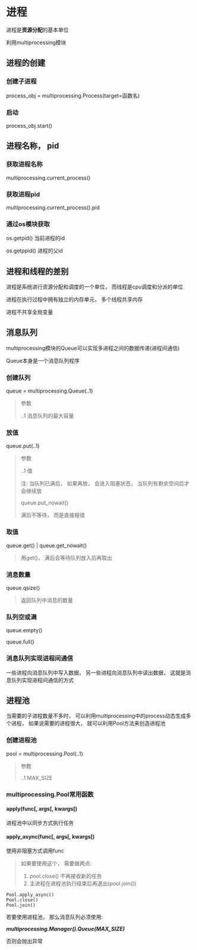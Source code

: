 # 进程

进程是**资源分配**的基本单位

利用multiprocessing模块

## 进程的创建

### 创建子进程

process_obj = multiprocessing.Process(target=函数名)



### 启动

process_obj.start()



## 进程名称， pid

### 获取进程名称

multiprocessing.current_process()

### 获取进程pid

multiprocessing.current_process().pid

### 通过os模块获取

os.getpid() 当前进程的id

os.getppid() 进程的父id



## 进程和线程的差别

进程是系统进行资源分配和调度的一个单位， 而线程是cpu调度和分派的单位

进程在执行过程中拥有独立的内存单元， 多个线程共享内存

进程不共享全局变量

## 消息队列

multiprocessing模块的Queue可以实现多进程之间的数据传递(进程间通信)

Queue本身是一个消息队列程序



### 创建队列

queue = multiprocessing.Queue(..1)

>参数
>
>..1 消息队列的最大容量



### 放值

queue.put(..1)

>参数
>
>..1 值
>
>注: 当队列已满后， 如果再放， 会进入阻塞状态， 当队列有剩余空间后才会继续放
>
> 
>
>queue.put_nowait()
>
>满后不等待， 而是直接报错



### 取值

queue.get() | queue.get_nowait()

>用get()， 满后会等待队列放入后再取出	



### 消息数量

queue.qsize()

>返回队列中消息的数量



### 队列空或满

queue.empty() 

queue.full()



### 消息队列实现进程间通信

一些进程向消息队列中写入数据， 另一些进程向消息队列中读出数据， 这就是消息队列实现进程间通信的方式



## 进程池

当需要的子进程数量不多时， 可以利用multiprocessing中的process动态生成多个进程， 如果说需要的进程很大， 就可以利用Pool方法来创造进程池



### 创建进程池

pool = multiprocessing.Pool(..1)

>参数
>
>..1 MAX_SIZE



### multiprocessing.Pool常用函数

#### apply(func[, args[, kwargs[)

进程池中以同步方式执行任务



#### apply_async(func[, args[, kwargs[)

使用非阻塞方式调用func

>如果要使用这个， 需要做两点:
>
>1. pool.close() 不再接收新的任务
>2. 主进程在进程池执行结束后再退出(pool.join())

```
Pool.apply_async()
Pool.close()
Pool.join()
```



若要使用进程池， 那么消息队列必须使用:

***multiprocessing.Manager().Queue(MAX_SIZE)***

否则会抛出异常
